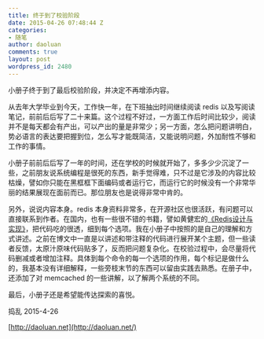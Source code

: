 ```yaml
---
title: 终于到了校验阶段
date: 2015-04-26 07:48:44 Z
categories:
- 随笔
author: daoluan
comments: true
layout: post
wordpress_id: 2480
---
```


小册子终于到了最后校验阶段，并决定不再增添内容。

从去年大学毕业到今天，工作快一年，在下班抽出时间继续阅读 redis 以及写阅读笔记，前前后后写了二十来篇。这个过程不好过，一方面工作后时间比较少，阅读并不是每天都会有产出，可以产出的量是非常少；另一方面，怎么把问题讲明白，势必语言的表达要把握到位，怎么写才能既简洁，又能说明问题，外加耐性不够和工作的事情。

小册子前前后后写了一年的时间，还在学校的时候就开始了，多多少少沉淀了一些，之前朋友说系统编程是很死的东西，新手觉得难，只不过是它涉及的内容比较枯燥，譬如你只能在黑框框下面编码或者运行它，而运行它的时候没有一个非常华丽的结果展现在面前而已。那位朋友也是说得非常中肯的。

另外，说说内容本身。redis 本身资料非常多，在开源社区也很活跃，有问题可以直接联系到作者。在国内，也有一些很不错的书籍，譬如黄健宏的[《Redis设计与实现》](http://book.douban.com/subject/25900156/)，把代码吃的很透，细到每个选项。我在小册子中按照的是自己的理解和方式讲述。之前在博文中一直是以讲述和带注释的代码进行展开某个主题，但一些读者反馈，太原汁原味代码贴多了，反而把问题复杂化。在校验过程中，会尽量将代码删减或者增加注释。具体到每个命令的每一个选项的作用，每个标记是做什么的，我基本没有详细解释，一些旁枝末节的东西可以留由实践去熟悉。在册子中，还添加了对 memcached 的一些讲解，以了解两个系统的不同。

最后，小册子还是希望能传达探索的喜悦。



捣乱 2015-4-26

[http://daoluan.net](http://daoluan.net/)
